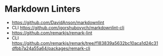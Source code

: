 # Markdown Linters

- <https://github.com/DavidAnson/markdownlint>
- CLI <https://github.com/igorshubovych/markdownlint-cli>
- <https://github.com/remarkjs/remark-lint>
- CLI <https://github.com/remarkjs/remark/tree/f183839a5632bc10aca1d24c31dfbb7a24a55a64/packages/remark-cli>
